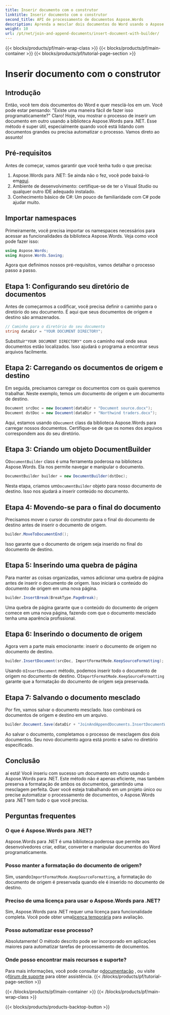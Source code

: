 ```yaml
---
title: Inserir documento com o construtor
linktitle: Inserir documento com o construtor
second_title: API de processamento de documentos Aspose.Words
description: Aprenda a mesclar dois documentos do Word usando o Aspose.Words para .NET. Guia passo a passo para inserir um documento com o DocumentBuilder e preservar a formatação.
weight: 10
url: /pt/net/join-and-append-documents/insert-document-with-builder/
---
```


{{< blocks/products/pf/main-wrap-class >}}
{{< blocks/products/pf/main-container >}}
{{< blocks/products/pf/tutorial-page-section >}}

# Inserir documento com o construtor

## Introdução

Então, você tem dois documentos do Word e quer mesclá-los em um. Você pode estar pensando: "Existe uma maneira fácil de fazer isso programaticamente?" Claro! Hoje, vou mostrar o processo de inserir um documento em outro usando a biblioteca Aspose.Words para .NET. Esse método é super útil, especialmente quando você está lidando com documentos grandes ou precisa automatizar o processo. Vamos direto ao assunto!

## Pré-requisitos

Antes de começar, vamos garantir que você tenha tudo o que precisa:

1.  Aspose.Words para .NET: Se ainda não o fez, você pode baixá-lo em[aqui](https://releases.aspose.com/words/net/).
2. Ambiente de desenvolvimento: certifique-se de ter o Visual Studio ou qualquer outro IDE adequado instalado.
3. Conhecimento básico de C#: Um pouco de familiaridade com C# pode ajudar muito.

## Importar namespaces

Primeiramente, você precisa importar os namespaces necessários para acessar as funcionalidades da biblioteca Aspose.Words. Veja como você pode fazer isso:

```csharp
using Aspose.Words;
using Aspose.Words.Saving;
```

Agora que definimos nossos pré-requisitos, vamos detalhar o processo passo a passo.

## Etapa 1: Configurando seu diretório de documentos

Antes de começarmos a codificar, você precisa definir o caminho para o diretório do seu documento. É aqui que seus documentos de origem e destino são armazenados.

```csharp
// Caminho para o diretório do seu documento
string dataDir = "YOUR DOCUMENT DIRECTORY";
```

 Substituir`"YOUR DOCUMENT DIRECTORY"` com o caminho real onde seus documentos estão localizados. Isso ajudará o programa a encontrar seus arquivos facilmente.

## Etapa 2: Carregando os documentos de origem e destino

Em seguida, precisamos carregar os documentos com os quais queremos trabalhar. Neste exemplo, temos um documento de origem e um documento de destino.

```csharp
Document srcDoc = new Document(dataDir + "Document source.docx");
Document dstDoc = new Document(dataDir + "Northwind traders.docx");
```

 Aqui, estamos usando o`Document` class da biblioteca Aspose.Words para carregar nossos documentos. Certifique-se de que os nomes dos arquivos correspondem aos do seu diretório.

## Etapa 3: Criando um objeto DocumentBuilder

 O`DocumentBuilder` class é uma ferramenta poderosa na biblioteca Aspose.Words. Ela nos permite navegar e manipular o documento.

```csharp
DocumentBuilder builder = new DocumentBuilder(dstDoc);
```

 Nesta etapa, criamos um`DocumentBuilder` objeto para nosso documento de destino. Isso nos ajudará a inserir conteúdo no documento.

## Etapa 4: Movendo-se para o final do documento

Precisamos mover o cursor do construtor para o final do documento de destino antes de inserir o documento de origem.

```csharp
builder.MoveToDocumentEnd();
```

Isso garante que o documento de origem seja inserido no final do documento de destino.

## Etapa 5: Inserindo uma quebra de página

Para manter as coisas organizadas, vamos adicionar uma quebra de página antes de inserir o documento de origem. Isso iniciará o conteúdo do documento de origem em uma nova página.

```csharp
builder.InsertBreak(BreakType.PageBreak);
```

Uma quebra de página garante que o conteúdo do documento de origem comece em uma nova página, fazendo com que o documento mesclado tenha uma aparência profissional.

## Etapa 6: Inserindo o documento de origem

Agora vem a parte mais emocionante: inserir o documento de origem no documento de destino.

```csharp
builder.InsertDocument(srcDoc, ImportFormatMode.KeepSourceFormatting);
```

 Usando o`InsertDocument` método, podemos inserir todo o documento de origem no documento de destino. O`ImportFormatMode.KeepSourceFormatting` garante que a formatação do documento de origem seja preservada.

## Etapa 7: Salvando o documento mesclado

Por fim, vamos salvar o documento mesclado. Isso combinará os documentos de origem e destino em um arquivo.

```csharp
builder.Document.Save(dataDir + "JoinAndAppendDocuments.InsertDocumentWithBuilder.docx");
```

Ao salvar o documento, completamos o processo de mesclagem dos dois documentos. Seu novo documento agora está pronto e salvo no diretório especificado.

## Conclusão

aí está! Você inseriu com sucesso um documento em outro usando o Aspose.Words para .NET. Este método não é apenas eficiente, mas também preserva a formatação de ambos os documentos, garantindo uma mesclagem perfeita. Quer você esteja trabalhando em um projeto único ou precise automatizar o processamento de documentos, o Aspose.Words para .NET tem tudo o que você precisa.

## Perguntas frequentes

### O que é Aspose.Words para .NET?  
Aspose.Words para .NET é uma biblioteca poderosa que permite aos desenvolvedores criar, editar, converter e manipular documentos do Word programaticamente.

### Posso manter a formatação do documento de origem?  
 Sim, usando`ImportFormatMode.KeepSourceFormatting`, a formatação do documento de origem é preservada quando ele é inserido no documento de destino.

### Preciso de uma licença para usar o Aspose.Words para .NET?  
 Sim, Aspose.Words para .NET requer uma licença para funcionalidade completa. Você pode obter uma[licença temporária](https://purchase.aspose.com/temporary-license/) para avaliação.

### Posso automatizar esse processo?  
Absolutamente! O método descrito pode ser incorporado em aplicações maiores para automatizar tarefas de processamento de documentos.

### Onde posso encontrar mais recursos e suporte?  
 Para mais informações, você pode consultar o[documentação](https://reference.aspose.com/words/net/) , ou visite o[fórum de suporte](https://forum.aspose.com/c/words/8) para obter assistência.
{{< /blocks/products/pf/tutorial-page-section >}}

{{< /blocks/products/pf/main-container >}}
{{< /blocks/products/pf/main-wrap-class >}}

{{< blocks/products/products-backtop-button >}}
